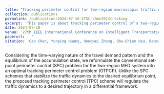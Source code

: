 ```yaml
---
title: "Tracking perimeter control for two-region macroscopic traffic dynamics: An adaptive dynamic programming approach"
collection: publications
permalink: /publication/2024-07-10-ITSC-chen2024tracking
excerpt: 'This paper is about tracking perimeter control of a two-region MFD-based urban traffic dynamics.'
date: 2024-07-10
venue: '27th IEEE International Conference on Intelligent Transportation Systems (IEEE ITSC 2024), Edmonton, Canada'
paperurl: ' '
citation: 'Can Chen, Yunping Huang, Hongwei Zhang, Shu-Chien Hsu, Renxin Zhong (2024). &quot;Tracking perimeter control for two-region macroscopic traffic dynamics: An adaptive dynamic programming approach.&quot; <i>27th IEEE International Conference on Intelligent Transportation Systems (IEEE ITSC 2024), Edmonton, Canada</i>. 0(0).'
---
```


Considering the time-varying nature of the travel demand pattern and the equilibrium of the accumulation state, we reformulate the conventional set-point perimeter control (SPC) problem for the two-region MFD system into an optimal tracking perimeter control problem (OTPCP). Unlike the SPC schemes that stabilize the traffic dynamics to the desired equilibrium point, the proposed tracking perimeter control (TPC) scheme will regulate the traffic dynamics to a desired trajectory in a differential framework.
